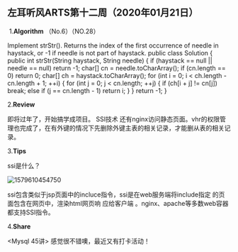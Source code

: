 ## 左耳听风ARTS第十二周（2020年01月21日）

 1.**Algorithm** （No.6）（NO.28）

Implement strStr().
Returns the index of the first occurrence of needle in haystack, or -1 if needle is not part of haystack.
public class Solution {
public int strStr(String haystack, String needle) {
if (haystack == null || needle == null)
return -1;
char[] cn = needle.toCharArray();
if (cn.length == 0)
return 0;
char[] ch = haystack.toCharArray();
for (int i = 0; i < ch.length - cn.length + 1; ++i) {
for (int j = 0; j < cn.length; ++j) {
if (ch[i + j] != cn[j])
break;
else if (j == cn.length - 1)
return i;
}
}
return -1;
}

 2.**Review** 

即将过年了，开始搞学成项目。 SSI技术 还有nginx访问静态页面。vhr的权限管理也完成了，在有外键的情况下先删除外键主表的相关记录，才能删从表的相关记录。

3.**Tips**  

ssi是什么？

![1579610454750](C:\Users\adminfeng\AppData\Local\Temp\1579610454750.png)

ssi包含类似于jsp页面中的incluce指令，ssi是在web服务端将include指定 的页面包含在网页中，渲染html网页响
应给客户端 。nginx、apache等多数web容器都支持SSI指令。

4.**Share**  

<Mysql 45讲> 感觉很不错噢，最近又有打卡活动！

